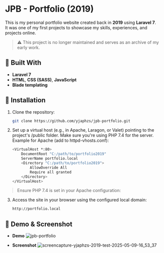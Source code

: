 # JPB - Portfolio (2019)

This is my personal portfolio website created back in **2019** using **Laravel 7**. It was one of my first projects to showcase my skills, experiences, and projects online.

> ⚠️ This project is no longer maintained and serves as an archive of my early work.

## 🔧 Built With

- **Laravel 7**
- **HTML**, **CSS (SASS)**, **JavaScript**
- **Blade templating**

## 🚀 Installation

1. Clone the repository:
   ```bash
   git clone https://github.com/yjaphzs/jpb-portfolio.git

2. Set up a virtual host (e.g., in Apache, Laragon, or Valet) pointing to the project's /public folder. Make sure you're using PHP 7.4 for the server.
Example for Apache (add to httpd-vhosts.conf):
    ```bash
    <VirtualHost *:80>
        DocumentRoot "C:/path/to/portfolio2019"
        ServerName portfolio.local
        <Directory "C:/path/to/portfolio2019">
            AllowOverride All
            Require all granted
        </Directory>
    </VirtualHost>

  > Ensure PHP 7.4 is set in your Apache configuration:

3. Access the site in your browser using the configured local domain:
    ```bash
    http://portfolio.local

## 📸 Demo & Screenshot
- **Demo**
![jpb-portfolio](https://github.com/user-attachments/assets/a540948a-482c-4ebe-9ae1-bba573c32751)

- **Screenshot**
![screencapture-yjaphzs-2019-test-2025-05-09-16_53_37](https://github.com/user-attachments/assets/a4aeb4a7-8c86-4797-899e-4b1c83953003)

